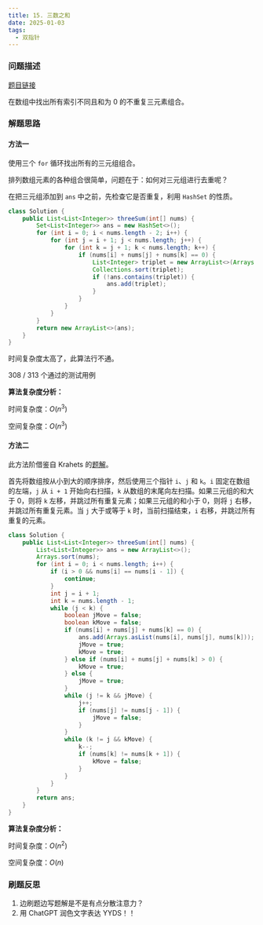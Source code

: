 ```yaml
---
title: 15. 三数之和
date: 2025-01-03
tags:
  - 双指针
---
```


### 问题描述

[题目链接](https://leetcode.cn/problems/3sum/description/)

在数组中找出所有索引不同且和为 0 的不重复三元素组合。

### 解题思路

#### 方法一

使用三个 `for` 循环找出所有的三元组组合。

排列数组元素的各种组合很简单，问题在于：如何对三元组进行去重呢？

在把三元组添加到 `ans` 中之前，先检查它是否重复，利用 `HashSet` 的性质。

```java
class Solution {
    public List<List<Integer>> threeSum(int[] nums) {
        Set<List<Integer>> ans = new HashSet<>();
        for (int i = 0; i < nums.length - 2; i++) {
            for (int j = i + 1; j < nums.length; j++) {
                for (int k = j + 1; k < nums.length; k++) {
                    if (nums[i] + nums[j] + nums[k] == 0) {
                        List<Integer> triplet = new ArrayList<>(Arrays.asList(nums[i], nums[j], nums[k]));
                        Collections.sort(triplet);
                        if (!ans.contains(triplet)) {
                            ans.add(triplet);
                        }
                    }
                }
            }
        }
        return new ArrayList<>(ans);
    }
}
```

时间复杂度太高了，此算法行不通。

308 / 313 个通过的测试用例

**算法复杂度分析：**

时间复杂度：$O(n^3)$

空间复杂度：$O(n^3)$

#### 方法二

此方法阶借鉴自 Krahets 的[题解](https://leetcode.cn/problems/3sum/solutions/11525/3sumpai-xu-shuang-zhi-zhen-yi-dong-by-jyd)。

首先将数组按从小到大的顺序排序，然后使用三个指针 `i`、`j` 和 `k`。`i` 固定在数组的左端，`j` 从 `i + 1` 开始向右扫描，`k` 从数组的末尾向左扫描。如果三元组的和大于 0，则将 `k` 左移，并跳过所有重复元素；如果三元组的和小于 0，则将 `j` 右移，并跳过所有重复元素。当 `j` 大于或等于 `k` 时，当前扫描结束，`i` 右移，并跳过所有重复的元素。

```java
class Solution {
    public List<List<Integer>> threeSum(int[] nums) {
        List<List<Integer>> ans = new ArrayList<>();
        Arrays.sort(nums);
        for (int i = 0; i < nums.length; i++) {
            if (i > 0 && nums[i] == nums[i - 1]) {
                continue;
            }
            int j = i + 1;
            int k = nums.length - 1;
            while (j < k) {
                boolean jMove = false;
                boolean kMove = false;
                if (nums[i] + nums[j] + nums[k] == 0) {
                    ans.add(Arrays.asList(nums[i], nums[j], nums[k]));
                    jMove = true;
                    kMove = true;
                } else if (nums[i] + nums[j] + nums[k] > 0) {
                    kMove = true;
                } else {
                    jMove = true;
                }
                while (j != k && jMove) {
                    j++;
                    if (nums[j] != nums[j - 1]) {
                        jMove = false;
                    }
                }
                while (k != j && kMove) {
                    k--;
                    if (nums[k] != nums[k + 1]) {
                        kMove = false;
                    }
                }
            }
        }
        return ans;
    }
}
```

**算法复杂度分析：**

时间复杂度：$O(n^2)$

空间复杂度：$O(n)$

### 刷题反思

1. 边刷题边写题解是不是有点分散注意力？
2. 用 ChatGPT 润色文字表达 YYDS！！

